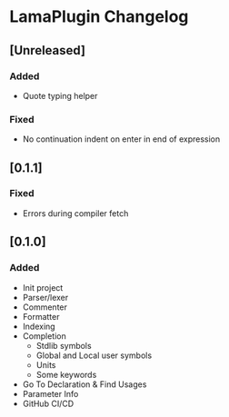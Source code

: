 <!-- Keep a Changelog guide -> https://keepachangelog.com -->

# LamaPlugin Changelog

## [Unreleased]
### Added
- Quote typing helper

### Fixed
- No continuation indent on enter in end of expression

## [0.1.1]
### Fixed
- Errors during compiler fetch

## [0.1.0]
### Added
- Init project
- Parser/lexer
- Commenter
- Formatter
- Indexing
- Completion 
   - Stdlib symbols
   - Global and Local user symbols
   - Units
   - Some keywords
- Go To Declaration & Find Usages
- Parameter Info
- GitHub CI/CD